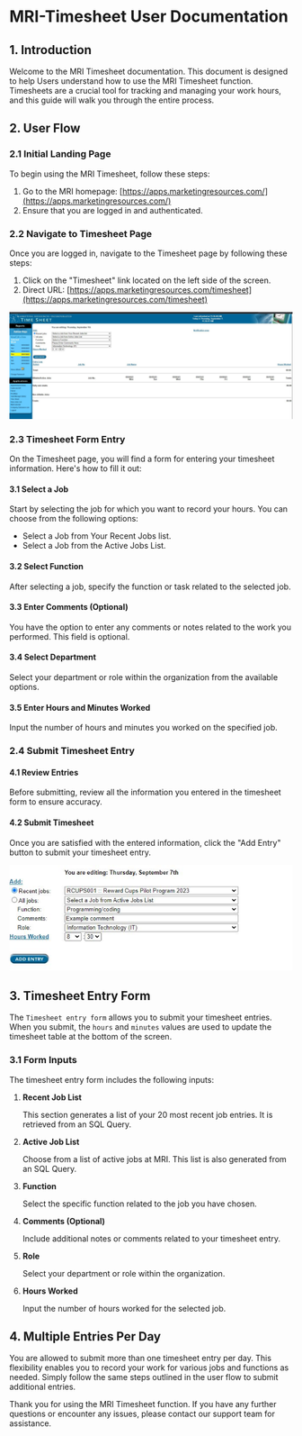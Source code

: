 # MRI-Timesheet User Documentation


## 1. Introduction

Welcome to the MRI Timesheet documentation. This document is designed to help Users understand how to use the MRI Timesheet function. Timesheets are a crucial tool for tracking and managing your work hours, and this guide will walk you through the entire process.

## 2. User Flow

### 2.1 Initial Landing Page

To begin using the MRI Timesheet, follow these steps:

1. Go to the MRI homepage: [https://apps.marketingresources.com/](https://apps.marketingresources.com/)
2. Ensure that you are logged in and authenticated.

### 2.2 Navigate to Timesheet Page

Once you are logged in, navigate to the Timesheet page by following these steps:

1. Click on the "Timesheet" link located on the left side of the screen.
2. Direct URL: [https://apps.marketingresources.com/timesheet](https://apps.marketingresources.com/timesheet)

![Desktop landing page](img/Landing.JPG)

### 2.3 Timesheet Form Entry

On the Timesheet page, you will find a form for entering your timesheet information. Here's how to fill it out:

#### 3.1 Select a Job

Start by selecting the job for which you want to record your hours. You can choose from the following options:
- Select a Job from Your Recent Jobs list.
- Select a Job from the Active Jobs List.

#### 3.2 Select Function

After selecting a job, specify the function or task related to the selected job.

#### 3.3 Enter Comments (Optional)

You have the option to enter any comments or notes related to the work you performed. This field is optional.

#### 3.4 Select Department

Select your department or role within the organization from the available options.

#### 3.5 Enter Hours and Minutes Worked

Input the number of hours and minutes you worked on the specified job.

### 2.4 Submit Timesheet Entry

#### 4.1 Review Entries

Before submitting, review all the information you entered in the timesheet form to ensure accuracy.

#### 4.2 Submit Timesheet

Once you are satisfied with the entered information, click the "Add Entry" button to submit your timesheet entry.

![Filled timesheet form](img/form.JPG)

## 3. Timesheet Entry Form

The `Timesheet entry form` allows you to submit your timesheet entries. When you submit, the `hours` and `minutes` values are used to update the timesheet table at the bottom of the screen. 

### 3.1 Form Inputs

The timesheet entry form includes the following inputs:

1. **Recent Job List**

   This section generates a list of your 20 most recent job entries. It is retrieved from an SQL Query.

2. **Active Job List**

   Choose from a list of active jobs at MRI. This list is also generated from an SQL Query.

3. **Function**

   Select the specific function related to the job you have chosen.

4. **Comments (Optional)**

   Include additional notes or comments related to your timesheet entry.

5. **Role**

   Select your department or role within the organization.

6. **Hours Worked**

   Input the number of hours worked for the selected job.

## 4. Multiple Entries Per Day

You are allowed to submit more than one timesheet entry per day. This flexibility enables you to record your work for various jobs and functions as needed. Simply follow the same steps outlined in the user flow to submit additional entries.

Thank you for using the MRI Timesheet function. If you have any further questions or encounter any issues, please contact our support team for assistance.